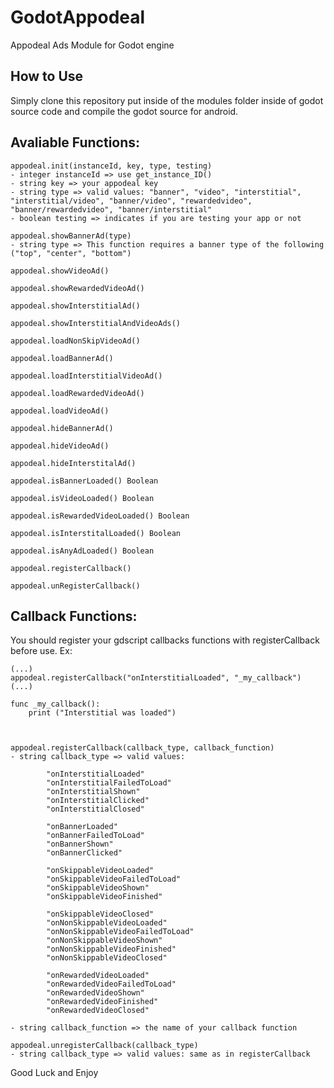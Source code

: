  GodotAppodeal
==================
  Appodeal Ads Module for Godot engine

How to Use
-------------
Simply clone this repository put inside of the modules folder inside of godot source code and compile the godot source for android.

Avaliable Functions:
---------------------
    appodeal.init(instanceId, key, type, testing)
    - integer instanceId => use get_instance_ID()
    - string key => your appodeal key
    - string type => valid values: "banner", "video", "interstitial", "interstitial/video", "banner/video", "rewardedvideo", "banner/rewardedvideo", "banner/interstitial"
    - boolean testing => indicates if you are testing your app or not
    
    appodeal.showBannerAd(type)
    - string type => This function requires a banner type of the following ("top", "center", "bottom")
    
    appodeal.showVideoAd()
    
    appodeal.showRewardedVideoAd()

    appodeal.showInterstitialAd()
    
    appodeal.showInterstitialAndVideoAds()
    
    appodeal.loadNonSkipVideoAd()
    
    appodeal.loadBannerAd()
    
    appodeal.loadInterstitialVideoAd()
    
    appodeal.loadRewardedVideoAd()
    
    appodeal.loadVideoAd()
    
    appodeal.hideBannerAd()
    
    appodeal.hideVideoAd()
    
    appodeal.hideInterstitalAd()
    
    appodeal.isBannerLoaded() Boolean
    
    appodeal.isVideoLoaded() Boolean

    appodeal.isRewardedVideoLoaded() Boolean
    
    appodeal.isInterstitalLoaded() Boolean
    
    appodeal.isAnyAdLoaded() Boolean
    
    appodeal.registerCallback()
    
    appodeal.unRegisterCallback()
    


Callback Functions:
---------------------

You should register your gdscript callbacks functions with registerCallback before use.
Ex:
    
    (...)
    appodeal.registerCallback("onInterstitialLoaded", "_my_callback")
    (...)

    func _my_callback():
        print ("Interstitial was loaded")
      


    appodeal.registerCallback(callback_type, callback_function)
    - string callback_type => valid values: 

            "onInterstitialLoaded"
            "onInterstitialFailedToLoad"
            "onInterstitialShown"
            "onInterstitialClicked"
            "onInterstitialClosed"

            "onBannerLoaded"
            "onBannerFailedToLoad"
            "onBannerShown"
            "onBannerClicked"

            "onSkippableVideoLoaded"
            "onSkippableVideoFailedToLoad"
            "onSkippableVideoShown"
            "onSkippableVideoFinished"

            "onSkippableVideoClosed"
            "onNonSkippableVideoLoaded"
            "onNonSkippableVideoFailedToLoad"
            "onNonSkippableVideoShown"
            "onNonSkippableVideoFinished"
            "onNonSkippableVideoClosed"

            "onRewardedVideoLoaded"
            "onRewardedVideoFailedToLoad"
            "onRewardedVideoShown"
            "onRewardedVideoFinished"
            "onRewardedVideoClosed"

    - string callback_function => the name of your callback function

    appodeal.unregisterCallback(callback_type)
    - string callback_type => valid values: same as in registerCallback




Good Luck and Enjoy
